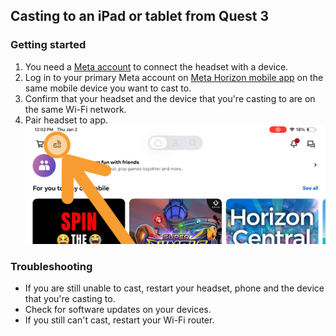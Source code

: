 
## Casting to an iPad or tablet from Quest 3
### Getting started
1. You need a [Meta account](https://www.meta.com/en-gb/help/quest/articles/accounts/account-settings-and-management/set-up-meta-account-meta-quest/?srsltid=AfmBOoqZS2q2zEv71eLMRYgVBO3ng7Ub-44y8MDSRXThi06au31bEDSe) to connect the headset with a device.
2. Log in to your primary Meta account on [Meta Horizon mobile app](https://www.meta.com/en-gb/help/quest/articles/getting-started/getting-started-with-quest-2/install-meta-horizon-mobile-app/) on the same mobile device you want to cast to.
3. Confirm that your headset and the device that you're casting to are on the same Wi-Fi network.
4. Pair headset to app.
![click_on_casting_icon](figures/click_on_casting.png)

### Troubleshooting
* If you are still unable to cast, restart your headset, phone and the device that you're casting to.
* Check for software updates on your devices.
* If you still can't cast, restart your Wi-Fi router.